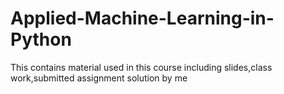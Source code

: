 # Applied-Machine-Learning-in-Python
This contains material used in this course including slides,class work,submitted assignment solution by me
